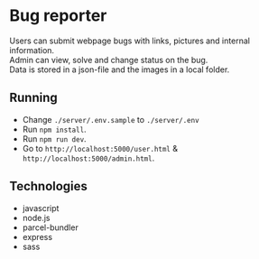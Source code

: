 # Bug reporter
Users can submit webpage bugs with links, pictures and internal information.<br/>
Admin can view, solve and change status on the bug.<br/>
Data is stored in a json-file and the images in a local folder.

## Running
- Change `./server/.env.sample` to `./server/.env`
- Run `npm install`.
- Run `npm run dev`.
- Go to `http://localhost:5000/user.html` & `http://localhost:5000/admin.html`.

## Technologies
* javascript
* node.js
* parcel-bundler
* express
* sass
